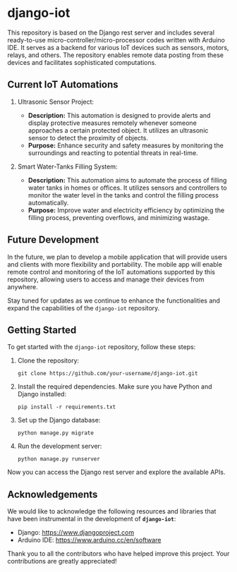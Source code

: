 # django-iot

This repository is based on the Django rest server and includes several ready-to-use micro-controller/micro-processor codes written with Arduino IDE. It serves as a backend for various IoT devices such as sensors, motors, relays, and others. The repository enables remote data posting from these devices and facilitates sophisticated computations.

## Current IoT Automations

1. Ultrasonic Sensor Project:
   - **Description:** This automation is designed to provide alerts and display protective measures remotely whenever someone approaches a certain protected object. It utilizes an ultrasonic sensor to detect the proximity of objects.
   - **Purpose:** Enhance security and safety measures by monitoring the surroundings and reacting to potential threats in real-time.

2. Smart Water-Tanks Filling System:
   - **Description:** This automation aims to automate the process of filling water tanks in homes or offices. It utilizes sensors and controllers to monitor the water level in the tanks and control the filling process automatically.
   - **Purpose:** Improve water and electricity efficiency by optimizing the filling process, preventing overflows, and minimizing wastage.

## Future Development

In the future, we plan to develop a mobile application that will provide users and clients with more flexibility and portability. The mobile app will enable remote control and monitoring of the IoT automations supported by this repository, allowing users to access and manage their devices from anywhere.

Stay tuned for updates as we continue to enhance the functionalities and expand the capabilities of the `django-iot` repository.

## Getting Started

To get started with the `django-iot` repository, follow these steps:

1. Clone the repository:

   ```shell
   git clone https://github.com/your-username/django-iot.git

2. Install the required dependencies. Make sure you have Python and Django installed:

   ```shell
   pip install -r requirements.txt

3. Set up the Django database:

   ```shell
   python manage.py migrate

4. Run the development server:

   ```shell
   python manage.py runserver

Now you can access the Django rest server and explore the available APIs.

## Acknowledgements
We would like to acknowledge the following resources and libraries that have been instrumental in the development of **`django-iot`**:
- Django: https://www.djangoproject.com
- Arduino IDE: https://www.arduino.cc/en/software

Thank you to all the contributors who have helped improve this project. Your contributions are greatly appreciated!
